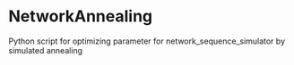 NetworkAnnealing
================

Python script for optimizing parameter for network_sequence_simulator by simulated annealing
